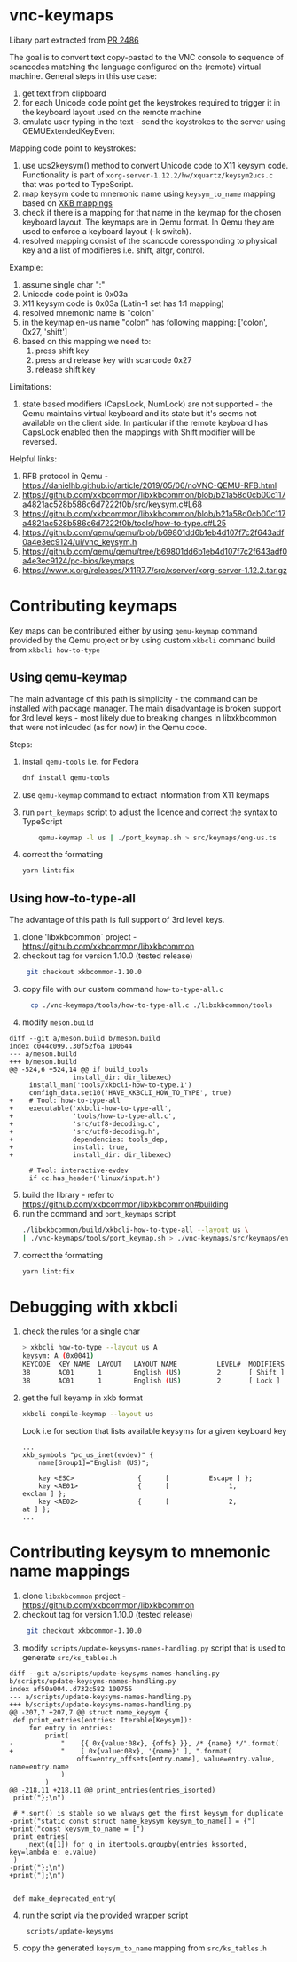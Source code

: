 # vnc-keymaps

Libary part extracted from [PR 2486](https://github.com/kubevirt-ui/kubevirt-plugin/pull/2486)

The goal is to convert text copy-pasted to the VNC console to sequence of scancodes matching the language configured on the (remote) virtual machine. 
General steps in this use case:
1. get text from clipboard
2. for each Unicode code point get the keystrokes required to trigger it in the keyboard layout used on the remote machine
3. emulate user typing in the text - send the keystrokes to the server using QEMUExtendedKeyEvent

Mapping code point to keystrokes:

1. use ucs2keysym() method to convert Unicode code to X11 keysym code. Functionality is part of `xorg-server-1.12.2/hw/xquartz/keysym2ucs.c` that was ported to TypeScript.
2. map keysym code to mnemonic name using `keysym_to_name` mapping based on [XKB mappings](https://github.com/xkbcommon/libxkbcommon/blob/master/src/ks_tables.h)
3. check if there is a mapping for that name in the keymap for the chosen keyboard layout. The keymaps are in Qemu format. In Qemu they are used to enforce a keyboard layout (-k switch).
4. resolved mapping consist of the scancode coressponding to physical key and a list of modifieres i.e. shift, altgr, control.

Example:

1. assume single char ":"
2. Unicode code point is 0x03a
3. X11 keysym code is 0x03a (Latin-1 set has 1:1 mapping)
4. resolved mnemonic name is "colon"
5. in the keymap en-us name "colon" has following mapping: ['colon', 0x27, 'shift']
6. based on this mapping we need to:
   1. press shift key
   2. press and release key with scancode 0x27
   3. release shift key

Limitations:
1. state based modifiers (CapsLock, NumLock) are not supported - the Qemu maintains virtual keyboard and its state but it's seems not available on the client side. In particular if the remote keyboard has CapsLock enabled then the mappings with Shift modifier will be reversed.


Helpful links:
1. RFB protocol in Qemu - https://danielhb.github.io/article/2019/05/06/noVNC-QEMU-RFB.html
2. https://github.com/xkbcommon/libxkbcommon/blob/b21a58d0cb00c117a4821ac528b586c6d7222f0b/src/keysym.c#L68
3. https://github.com/xkbcommon/libxkbcommon/blob/b21a58d0cb00c117a4821ac528b586c6d7222f0b/tools/how-to-type.c#L25
4. https://github.com/qemu/qemu/blob/b69801dd6b1eb4d107f7c2f643adf0a4e3ec9124/ui/vnc_keysym.h
5. https://github.com/qemu/qemu/tree/b69801dd6b1eb4d107f7c2f643adf0a4e3ec9124/pc-bios/keymaps
6. https://www.x.org/releases/X11R7.7/src/xserver/xorg-server-1.12.2.tar.gz


# Contributing keymaps

Key maps can be contributed either by using `qemu-keymap` command provided by the Qemu project or by using custom `xkbcli` command build from `xkbcli how-to-type`


## Using qemu-keymap

The main advantage of this path is simplicity - the command can be installed with package manager.
The main disadvantage is broken support for 3rd level keys - most likely due to breaking changes in libxkbcommon that were not inlcuded (as for now) in the Qemu code.

Steps:
1. install `qemu-tools` i.e. for Fedora
    ```bash
    dnf install qemu-tools
    ```
2. use `qemu-keymap` command to extract information from X11 keymaps
    
3. run `port_keymaps` script to adjust the licence and correct the syntax to TypeScript
    
    ```bash
        qemu-keymap -l us | ./port_keymap.sh > src/keymaps/eng-us.ts
    ```
4. correct the formatting
    ```bash
    yarn lint:fix
    ```

## Using how-to-type-all 

The advantage of this path is full support of 3rd level keys. 

1. clone 'libxkbcommon` project - https://github.com/xkbcommon/libxkbcommon
2. checkout tag for version 1.10.0 (tested release)
    ```bash
     git checkout xkbcommon-1.10.0
    ```
3. copy file with our custom command `how-to-type-all.c`
    ```bash
      cp ./vnc-keymaps/tools/how-to-type-all.c ./libxkbcommon/tools
    ```
4. modify `meson.build`
```
diff --git a/meson.build b/meson.build
index c044c099..30f52f6a 100644
--- a/meson.build
+++ b/meson.build
@@ -524,6 +524,14 @@ if build_tools
                install_dir: dir_libexec)
     install_man('tools/xkbcli-how-to-type.1')
     configh_data.set10('HAVE_XKBCLI_HOW_TO_TYPE', true)
+    # Tool: how-to-type-all
+    executable('xkbcli-how-to-type-all',
+               'tools/how-to-type-all.c',
+               'src/utf8-decoding.c',
+               'src/utf8-decoding.h',
+               dependencies: tools_dep,
+               install: true,
+               install_dir: dir_libexec)
 
     # Tool: interactive-evdev
     if cc.has_header('linux/input.h')
```
5. build the library - refer to https://github.com/xkbcommon/libxkbcommon#building
6. run the command and `port_keymaps` script
    ```bash
    ./libxkbcommon/build/xkbcli-how-to-type-all --layout us \
    | ./vnc-keymaps/tools/port_keymap.sh > ./vnc-keymaps/src/keymaps/eng-us.ts
    ```
7. correct the formatting
    ```bash
    yarn lint:fix
    ```

# Debugging with xkbcli

1. check the rules for a single char 
    ```bash
    > xkbcli how-to-type --layout us A
    keysym: A (0x0041)
    KEYCODE  KEY NAME  LAYOUT   LAYOUT NAME          LEVEL#  MODIFIERS
    38       AC01      1        English (US)         2       [ Shift ]
    38       AC01      1        English (US)         2       [ Lock ]
    ```
2. get the full keyamp in xkb format
    ```bash
    xkbcli compile-keymap --layout us    
    ```
    Look i.e for section that lists available keysyms for a given keyboard key
    ```
    ...
    xkb_symbols "pc_us_inet(evdev)" {
        name[Group1]="English (US)";

        key <ESC>                {      [          Escape ] };
        key <AE01>               {      [               1,          exclam ] };
        key <AE02>               {      [               2,              at ] };
    ...

    ```

# Contributing keysym to mnemonic name mappings

1. clone `libxkbcommon` project - https://github.com/xkbcommon/libxkbcommon
2. checkout tag for version 1.10.0 (tested release)
    ```bash
     git checkout xkbcommon-1.10.0
    ```
3. modify `scripts/update-keysyms-names-handling.py` script that is used to generate `src/ks_tables.h`
```
diff --git a/scripts/update-keysyms-names-handling.py b/scripts/update-keysyms-names-handling.py
index af50a004..d732c582 100755
--- a/scripts/update-keysyms-names-handling.py
+++ b/scripts/update-keysyms-names-handling.py
@@ -207,7 +207,7 @@ struct name_keysym {
 def print_entries(entries: Iterable[Keysym]):
     for entry in entries:
         print(
-            "    {{ 0x{value:08x}, {offs} }}, /* {name} */".format(
+            "    [ 0x{value:08x}, '{name}' ], ".format(
                 offs=entry_offsets[entry.name], value=entry.value, name=entry.name
             )
         )
@@ -218,11 +218,11 @@ print_entries(entries_isorted)
 print("};\n")
 
 # *.sort() is stable so we always get the first keysym for duplicate
-print("static const struct name_keysym keysym_to_name[] = {")
+print("const keysym_to_name = [")
 print_entries(
     next(g[1]) for g in itertools.groupby(entries_kssorted, key=lambda e: e.value)
 )
-print("};\n")
+print("];\n")
 
 
 def make_deprecated_entry(
```
4. run the script via the provided wrapper script
    ```bash
     scripts/update-keysyms
    ```
5. copy the generated `keysym_to_name` mapping from `src/ks_tables.h`